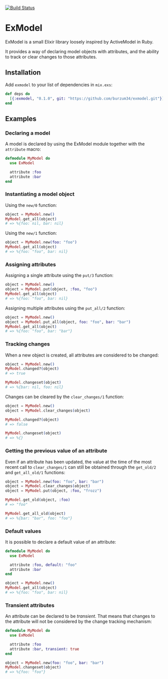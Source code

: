 [![Build Status](https://travis-ci.org/burzum34/exmodel.svg?branch=master)](https://travis-ci.org/burzum34/exmodel)

# ExModel

ExModel is a small Elixir library loosely inspired by ActiveModel in Ruby.

It provides a way of declaring model objects with attributes, and the ability to track or clear changes to those attributes.

## Installation

Add `exmodel` to your list of dependencies in `mix.exs`:

```elixir
def deps do
  [{:exmodel, "0.1.0", git: "https://github.com/burzum34/exmodel.git"}]
end
```

## Examples

### Declaring a model

A model is declared by using the ExModel module together with the `attribute` macro:

```elixir
defmodule MyModel do
  use ExModel

  attribute :foo
  attribute :bar
end
```

### Instantiating a model object

Using the `new/0` function:

```elixir
object = MyModel.new()
MyModel.get_all(object)
# => %{foo: nil, bar: nil}
```

Using the `new/1` function:

```elixir
object = MyModel.new(foo: "foo")
MyModel.get_all(object)
# => %{foo: "foo", bar: nil}
```

### Assigning attributes

Assigning a single attribute using the `put/3` function:

```elixir
object = MyModel.new()
object = MyModel.put(object, :foo, "foo")
MyModel.get_all(object)
# => %{foo: "foo", bar: nil}
```

Assigning multiple attributes using the `put_all/2` function:

```elixir
object = MyModel.new()
object = MyModel.put_all(object, foo: "foo", bar: "bar")
MyModel.get_all(object)
# => %{foo: "foo", bar: "bar"}
```

### Tracking changes

When a new object is created, all attributes are considered to be changed:

```elixir
object = MyModel.new()
MyModel.changed?(object)
# => true

MyModel.changeset(object)
# => %{bar: nil, foo: nil}
```

Changes can be cleared by the `clear_changes/1` function:

```elixir
object = MyModel.new()
object = MyModel.clear_changes(object)

MyModel.changed?(object)
# => false

MyModel.changeset(object)
# => %{}
```

### Getting the previous value of an attribute

Even if an attribute has been updated, the value at the time of the most recent call to `clear_changes/1` can still be obtained through the `get_old/2` and `get_all_old/1` functions:

```elixir
object = MyModel.new(foo: "foo", bar: "bar")
object = MyModel.clear_changes(object)
object = MyModel.put(object, :foo, "frozz")

MyModel.get_old(object, :foo)
# => "foo"

MyModel.get_all_old(object)
# => %{bar: "bar", foo: "foo"}

```

### Default values

It is possible to declare a default value of an attribute:

```elixir
defmodule MyModel do
  use ExModel

  attribute :foo, default: "foo"
  attribute :bar
end

object = MyModel.new()
MyModel.get_all(object)
# => %{foo: "foo", bar: nil}
```
### Transient attributes

An attribute can be declared to be *transient*. That means that changes to the attribute will not be considered by the change tracking mechanism:

```elixir
defmodule MyModel do
  use ExModel

  attribute :foo
  attribute :bar, transient: true
end

object = MyModel.new(foo: "foo", bar: "bar")
MyModel.changeset(object)
# => %{foo: "foo"}
```
